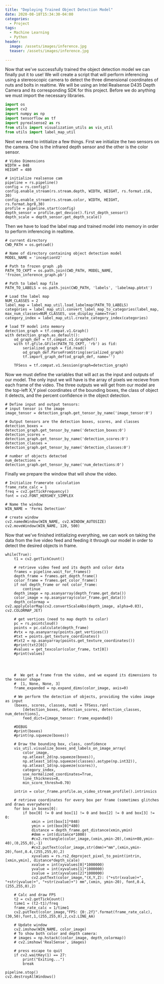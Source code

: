 ```yaml
---
title: "Deploying Trained Object Detection Model"
date: 2020-08-18T15:34:30-04:00
categories:
  - Project
tags:
  - Machine Learning
  - Python
header:
  image: /assets/images/inference.jpg
  teaser: /assets/images/inference.jpg
  
---
```


Now that we've successfully trained the object detection model we can finally put it to use! We will create a script that will perform inferencing using a stereoscopic camera to detect the three dimensional coordinates of nuts and bolts in realtime. We will be using an Intel Realsense D435 Depth Camera and its corresponding SDK for this project. 
Before we do anything we must import the necessary libraries.
```python
import os
import cv2
import numpy as np
import tensorflow as tf
import pyrealsense2 as rs
from utils import visualization_utils as vis_util
from utils import label_map_util
```

Next we need to intitialize a few things. First we initialize the two sensors on the camera. One is the infrared depth sensor and the other is the color sensor. 
```
# Video Dimensions
WIDTH = 848
HEIGHT = 480

# initialize realsense cam
pipeline = rs.pipeline()
config = rs.config()
config.enable_stream(rs.stream.depth, WIDTH, HEIGHT, rs.format.z16, 30)
config.enable_stream(rs.stream.color, WIDTH, HEIGHT, rs.format.bgr8,30)
profile = pipeline.start(config)
depth_sensor = profile.get_device().first_depth_sensor()
depth_scale = depth_sensor.get_depth_scale()
```

Then we have to load the label map and trained model into memory in order to perform inferencing in realtime.
```
# current directory
CWD_PATH = os.getcwd()

# Name of directory containing object detection model
MODEL_NAME = 'inceptionV2'

# Path to frozen graph .pb
PATH_TO_CKPT = os.path.join(CWD_PATH, MODEL_NAME, 'frozen_inference_graph.pb')

# Path to label map file
PATH_TO_LABELS = os.path.join(CWD_PATH, 'labels', 'labelmap.pbtxt')

# Load the label map
NUM_CLASSES = 2
label_map = label_map_util.load_labelmap(PATH_TO_LABELS)
categories = label_map_util.convert_label_map_to_categories(label_map, max_num_classes=NUM_CLASSES, use_display_name=True)
category_index = label_map_util.create_category_index(categories)

# load TF model into memory
detection_graph = tf.compat.v1.Graph()
with detection_graph.as_default():
    od_graph_def = tf.compat.v1.GraphDef()
    with tf.gfile.GFile(PATH_TO_CKPT, 'rb') as fid:
        serialized_graph = fid.read()
        od_graph_def.ParseFromString(serialized_graph)
        tf.import_graph_def(od_graph_def, name='')

    TFSess = tf.compat.v1.Session(graph=detection_graph)
```

Now we must define the variables that will act as the input and outputs of our model. The only input we will have is the array of pixels we recieve from each frame of the video. The three outputs we will get from our model are the top-left X,Y pixel coordinates of the bounding boxes, the class of object it detects, and the percent confidence in the object detection.
```
# Define input and output tensors:
# input tensor is the image
image_tensor = detection_graph.get_tensor_by_name('image_tensor:0')

# Output tensors are the detection boxes, scores, and classes
detection_boxes = detection_graph.get_tensor_by_name('detection_boxes:0')
detection_scores = detection_graph.get_tensor_by_name('detection_scores:0')
detection_classes = detection_graph.get_tensor_by_name('detection_classes:0')

# number of objects detected
num_detections = detection_graph.get_tensor_by_name('num_detections:0')
```

Finally we prepare the window that will show the video.
```
# Initialize framerate calculation
frame_rate_calc = 1
freq = cv2.getTickFrequency()
font = cv2.FONT_HERSHEY_SIMPLEX

# Name the window
WIN_NAME = 'Fermi Detection'

# create window
cv2.namedWindow(WIN_NAME, cv2.WINDOW_AUTOSIZE)
cv2.moveWindow(WIN_NAME, 120, 500)
```

Now that we've finished intitializing everything, we can work on taking the data from the live video feed and feeding it through our model in order to detect the desired objects in frame.
```
while(True):
    t1 = cv2.getTickCount()

    # retrieve video feed and its depth and color data
    frames = pipeline.wait_for_frames()
    depth_frame = frames.get_depth_frame()
    color_frame = frames.get_color_frame()
    if not depth_frame or not color_frame:
    	continue
    depth_image = np.asanyarray(depth_frame.get_data())
    color_image = np.asanyarray(color_frame.get_data())
    depth_colormap = cv2.applyColorMap(cv2.convertScaleAbs(depth_image, alpha=0.03), cv2.COLORMAP_JET)

    # get vertices (need to map depth to color)
    pc = rs.pointcloud()
    points = pc.calculate(depth_frame)
    #vtx = np.asanyarray(points.get_vertices())
    #txt = points.get_texture_coordinates()
    #txt2 = np.asanyarray(points.get_texture_coordinates())
    #print(txt2[0])
    #values = get_texcolor(color_frame, txt[0])
    #print(values)

 
    

    #  We get a frame from the video, and we expand its dimensions to the tensor shape
    #  [1, None, None, 3]
    frame_expanded = np.expand_dims(color_image, axis=0)

    # We perform the detection of objects, providing the video image as input
    (boxes, scores, classes, num) = TFSess.run(
        [detection_boxes, detection_scores, detection_classes, num_detections],
        feed_dict={image_tensor: frame_expanded})

    #DEBUG
    #print(boxes)
    #print(np.squeeze(boxes))

    # Draw the bounding box, class, confidence
    vis_util.visualize_boxes_and_labels_on_image_array(
        color_image,
        np.atleast_2d(np.squeeze(boxes)),
        np.atleast_1d(np.squeeze(classes).astype(np.int32)),
        np.atleast_1d(np.squeeze(scores)),
        category_index,
        use_normalized_coordinates=True,
        line_thickness=8,
        min_score_thresh=0.70)

    intrin = color_frame.profile.as_video_stream_profile().intrinsics

    # retrieve coordinates for every box per frame (sometimes glitches and draws everywhere)
    for box in boxes[0]:
    	if box[0] != 0 and box[1] != 0 and box[2] != 0 and box[3] != 0:
            xmin = int(box[1]*848)
            ymin = int(box[0]*480)
            distance = depth_frame.get_distance(xmin,ymin)
            #dmm = int(distance*1000)
            #cv2.rectangle(color_image,(xmin,ymin-20),(xmin+80,ymin-40),(0,255,0),-1)
            #cv2.putText(color_image,str(dmm)+"mm",(xmin,ymin-20),font,0.4,(255,255,0),2)
            xyvalues = rs.rs2_deproject_pixel_to_point(intrin, [xmin,ymin], distance*depth_scale)
            xvalue = int(xyvalues[0]*1000000)
            yvalue = int(xyvalues[1]*1000000)
            zvalue = int(xyvalues[2]*1000000)
            cv2.putText(color_image,"(X,Y,Z): ("+str(xvalue)+", "+str(yvalue)+", "+str(zvalue)+") mm",(xmin, ymin-20), font,0.4,(255,255,0),2)

    # Calc and draw FPS
    t2 = cv2.getTickCount()
    time1 = (t2-t1)/freq
    frame_rate_calc = 1/time1
    cv2.putText(color_image,"FPS: {0:.2f}".format(frame_rate_calc),(30,50),font,1,(255,255,0),2,cv2.LINE_AA)

    # Update window
    cv2.imshow(WIN_NAME, color_image) 
    # To show both color and depth camera:
    # images = np.hstack((color_image, depth_colormap))
    # cv2.imshow('RealSense', images) 

    # press escape to quit
    if cv2.waitKey(1) == 27:
        print("Exiting...")
        break

pipeline.stop()
cv2.destroyAllWindows()


```
